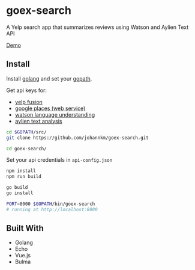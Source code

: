 # goex-search

A Yelp search app that summarizes reviews using Watson and Aylien Text API

[Demo](http://ter.ps/goex)

## Install

Install [golang](https://golang.org/doc/install) and set your [gopath](https://github.com/golang/go/wiki/GOPATH).

Get api keys for:
- [yelp fusion](https://www.yelp.com/developers)
- [google places (web service)](https://developers.google.com/places/web-service/)
- [watson language understanding](https://www.ibm.com/watson/developercloud/natural-language-understanding.html)
- [aylien text analysis](http://aylien.com/text-api)

``` bash
cd $GOPATH/src/
git clone https://github.com/johannkm/goex-search.git

cd goex-search/
```

Set your api credentials in `api-config.json`

``` bash
npm install
npm run build

go build
go install

PORT=8000 $GOPATH/bin/goex-search
# running at http://localhost:8000
```

## Built With
- Golang
- Echo
- Vue.js
- Bulma
